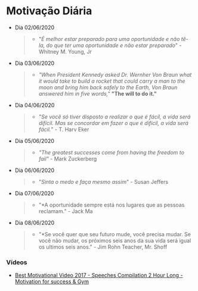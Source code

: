 <h1>Motivação Diária</h1>

- Dia 02/06/2020
    >- "*É melhor estar preparado para uma oportunidade e não tê-la, do que ter uma oportunidade e não estar preparado*" - Whitney M. Young, Jr

- Dia 03/06/2020
    >- *"When President Kennedy asked Dr. Wernher Von Braun what it would take to build a rocket that could carry a man to the moon and bring him back safely to the Earth, Von Braun answered him in five words,"* **"The will to do it."**

- Dia 04/06/2020
    >- "*Se você só tiver disposto a realizar o que é fácil, a vida será difícil. Mas se concordar em fazer o que é difícil, a vida será fácil.*" - T. Harv Eker

- Dia 05/06/2020
    >- *"The greatest successes come from having the freedom to fail"* - Mark Zuckerberg

- Dia 06/06/2020
    >- "*Sinta o medo e faça mesmo assim*" - Susan Jeffers

- Dia 07/06/2020
    >- "*A oportunidade sempre está nos lugares que as pessoas reclamam." - Jack Ma

- Dia 08/06/2020
    >- "*Se você quer que seu futuro mude, você precisa mudar. Se você não mudar, os próximos seis anos da sua vida será igual os ultimos seis anos." - Jim Rohn Teacher, Mr. Shoff



<h3> Vídeos </h3>

-  [Best Motivational Video 2017 - Speeches Compilation 2 Hour Long - Motivation for success & Gym](https://www.youtube.com/watch?v=40aLZvo3nQc)

